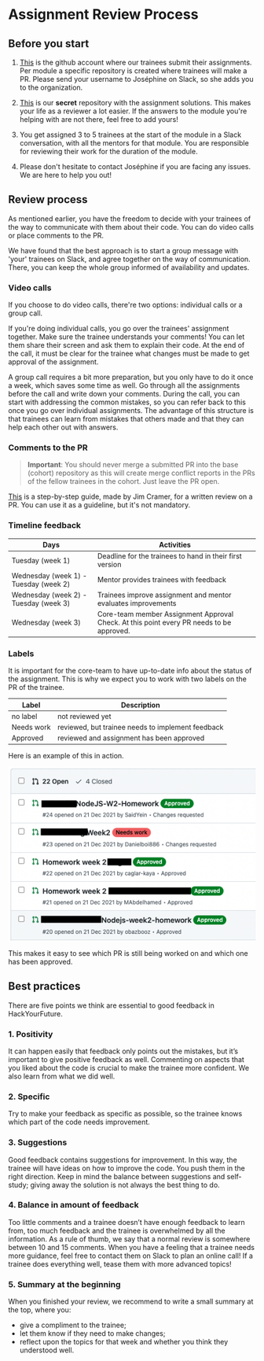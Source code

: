 # Assignment Review Process

## Before you start

1. [This](https://github.com/HackYourAssignment) is the github account where our trainees submit their assignments. Per module a specific repository is created where trainees will make a PR.  Please send your username to Joséphine on Slack, so she adds you to the organization.

2. [This](https://github.com/HackYourAssignment/assignment-solutions) is our **secret** repository with the assignment solutions. This makes your life as a reviewer a lot easier. If the answers to the module you're helping with are not there, feel free to add yours!

3. You get assigned 3 to 5 trainees at the start of the module in a Slack conversation, with all the mentors for that module. You are responsible for reviewing their work for the duration of the module.

4. Please don't hesitate to contact Joséphine if you are facing any issues. We are here to help you out!  

## Review process

As mentioned earlier, you have the freedom to decide with your trainees of the way to communicate with them about their code. You can do video calls or place comments to the PR.

We have found that the best approach is to start a group message with 'your' trainees on Slack, and agree together on the way of communication. There, you can keep the whole group informed of availability and updates.


### Video calls

If you choose to do video calls, there're two options: individual calls or a group call.

If you're doing individual calls, you go over the trainees' assignment together. Make sure the trainee understands your comments! You can let them share their screen and ask them to explain their code. At the end of the call, it must be clear for the trainee what changes must be made to get approval of the assignment.

A group call requires a bit more preparation, but you only have to do it once a week, which saves some time as well. Go through all the assignments before the call and write down your comments. During the call, you can start with addressing the common mistakes, so you can refer back to this once you go over individual assignments. The advantage of this structure is that trainees can learn from mistakes that others made and that they can help each other out with answers.

### Comments to the PR

> **Important**: You should never merge a submitted PR into the base (cohort) repository as this will create merge conflict reports in the PRs of the fellow trainees in the cohort. Just leave the PR open.

[This](https://github.com/HackYourFuture/mentors/blob/main/assignment-support/review-in-written.md) is a step-by-step guide, made by Jim Cramer, for a written review on a PR. You can use it as a guideline, but it's not mandatory.

### Timeline feedback

| Days | Activities |
| --- | --- |
|Tuesday (week 1)  | Deadline for the trainees to hand in their first version   |
|Wednesday (week 1) - Tuesday (week 2)  | Mentor provides trainees with feedback  |
| Wednesday (week 2) - Tuesday (week 3)  | Trainees improve assignment and mentor evaluates improvements   |
| Wednesday (week 3) | Core-team member Assignment Approval Check. At this point every PR needs to be approved. |

### Labels

It is important for the core-team to have up-to-date info about the status of the assignment. This is why we expect you to work with two labels on the PR of the trainee.

| Label | Description |
| --- | --- |
|no label  |not reviewed yet   |
|Needs work   |reviewed, but trainee needs to implement feedback  |
|Approved   |reviewed and assignment has been approved   |

Here is an example of this in action.

![labels](https://github.com/HackYourFuture/mentors/blob/main/assets/labels.png)

This makes it easy to see which PR is still being worked on and which one has been approved.

## Best practices

There are five points we think are essential to good feedback in HackYourFuture.

### 1. Positivity

It can happen easily that feedback only points out the mistakes, but it’s important to give positive feedback as well. Commenting on aspects that you liked about the code is crucial to make the trainee more confident. We also learn from what we did well.

### 2. Specific

Try to make your feedback as specific as possible, so the trainee knows which part of the code needs improvement.

### 3. Suggestions

Good feedback contains suggestions for improvement. In this way, the trainee will have ideas on how to improve the code. You push them in the right direction. Keep in mind the balance between suggestions and self-study; giving away the solution is not always the best thing to do.

### 4. Balance in amount of feedback

Too little comments and a trainee doesn’t have enough feedback to learn from, too much feedback and the trainee is overwhelmed by all the information.
As a rule of thumb, we say that a normal review is somewhere between 10 and 15 comments. When you have a feeling that a trainee needs more guidance, feel free to contact them on Slack to plan an online call! If a trainee does everything well, tease them with more advanced topics!

### 5. Summary at the beginning

When you finished your review, we recommend to write a small summary at the top, where you:

- give a compliment to the trainee;
- let them know if they need to make changes;
- reflect upon the topics for that week and whether you think they understood well.
